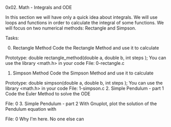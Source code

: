 0x02. Math - Integrals and ODE

In this section we will have only a quick idea about integrals. We will use loops and functions in order to calculate the integral of some functions. We will focus on two numerical methods: Rectangle and Simpson.

Tasks:

0. Rectangle Method
Code the Rectangle Method and use it to calculate

Prototype: double rectangle_method(double a, double b, int steps );
You can use the library <math.h> in your code
File: 0-rectangle.c
1. Simpson Method
Code the Simpson Method and use it to calculate

Prototype: double simpson(double a, double b, int steps );
You can use the library <math.h> in your code
File: 1-simpson.c
2. Simple Pendulum - part 1
Code the Euler Method to solve the ODE

File: 0
3. Simple Pendulum - part 2
With Gnuplot, plot the solution of the Pendulum equation with

File: 0
Why I'm here.
No one else can
